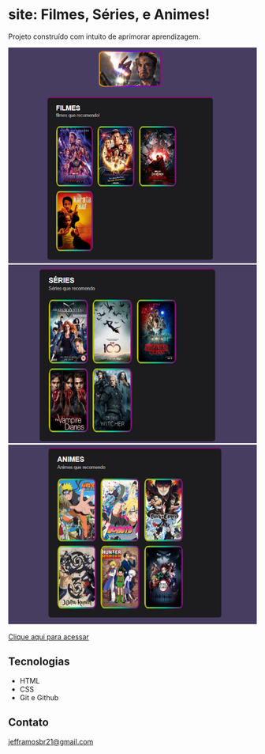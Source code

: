 # site: Filmes, Séries, e Animes!

Projeto construído com intuito de aprimorar aprendizagem.

![preview](./.githubpre/preview1.png)
![preview](./.githubpre/preview2.png)
![preview](./.githubpre/preview3.png)

[Clique aqui para acessar](https://jeffbramos.github.io/Filmes-S-ries-Animes/)

## Tecnologias

- HTML
- CSS
- Git e Github

## Contato

jefframosbr21@gmail.com